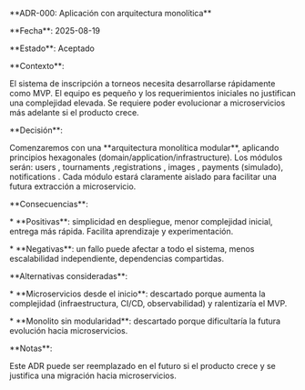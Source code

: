 \*\*ADR-000: Aplicación con arquitectura monolítica\*\*



\*\*Fecha\*\*: 2025-08-19



\*\*Estado\*\*: Aceptado



\*\*Contexto\*\*:



El sistema de inscripción a torneos necesita desarrollarse rápidamente como MVP. El equipo es pequeño y los requerimientos iniciales no justifican una complejidad elevada. Se requiere poder evolucionar a microservicios más adelante si el producto crece.



\*\*Decisión\*\*:



Comenzaremos con una \*\*arquitectura monolítica modular\*\*, aplicando principios hexagonales (domain/application/infrastructure). Los módulos serán: users , tournaments ,registrations , images , payments (simulado), notifications . Cada módulo estará claramente aislado para facilitar una futura extracción a microservicio.



\*\*Consecuencias\*\*:



\*   \*\*Positivas\*\*: simplicidad en despliegue, menor complejidad inicial, entrega más rápida. Facilita aprendizaje y experimentación.

\*   \*\*Negativas\*\*: un fallo puede afectar a todo el sistema, menos escalabilidad independiente, dependencias compartidas.



\*\*Alternativas consideradas\*\*:



\*   \*\*Microservicios desde el inicio\*\*: descartado porque aumenta la complejidad (infraestructura, CI/CD, observabilidad) y ralentizaría el MVP.

\*   \*\*Monolito sin modularidad\*\*: descartado porque dificultaría la futura evolución hacia microservicios.



\*\*Notas\*\*:



Este ADR puede ser reemplazado en el futuro si el producto crece y se justifica una migración hacia microservicios.

